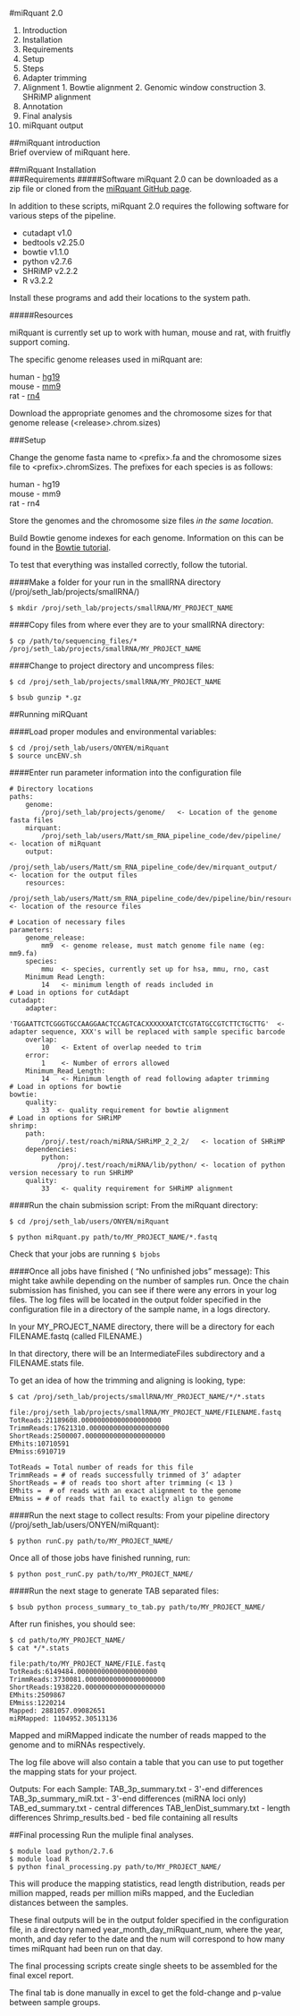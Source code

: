 #miRquant 2.0  

1. Introduction
2. Installation
  1. Requirements
  2. Setup
3. Steps
  1. Adapter trimming
  2. Alignment
    1. Bowtie alignment
    2. Genomic window construction
    3. SHRiMP alignment
  3. Annotation
  4. Final analysis
4. miRquant output

##miRquant introduction  
Brief overview of miRquant here.

##miRquant Installation  
###Requirements
#####Software
miRquant 2.0 can be downloaded as a zip file or cloned from the [miRquant GitHub page](https://github.com/Sethupathy-Lab/miRquant).  

In addition to these scripts, miRquant 2.0 requires the following software for various steps of the pipeline.

* cutadapt v1.0  
* bedtools v2.25.0  
* bowtie v1.1.0  
* python v2.7.6  
* SHRiMP v2.2.2  
* R v3.2.2 

Install these programs and add their locations to the system path.

#####Resources

miRquant is currently set up to work with human, mouse and rat, with fruitfly support coming.

The specific genome releases used in miRquant are:

human - [hg19](http://hgdownload.cse.ucsc.edu/goldenPath/hg19/bigZips/)  
mouse - [mm9](http://hgdownload.cse.ucsc.edu/goldenPath/mm9/bigZips/)  
rat - [rn4](http://hgdownload.cse.ucsc.edu/goldenPath/rn4/bigZips/)  

Download the appropriate genomes and the chromosome sizes for that genome release (\<release\>.chrom.sizes) 

###Setup

Change the genome fasta name to \<prefix\>.fa and the chromosome sizes file to \<prefix\>.chromSizes.  The prefixes for each species is as follows:

human - hg19  
mouse - mm9  
rat - rn4  

Store the genomes and the chromosome size files *in the same location*.

Build Bowtie genome indexes for each genome.  Information on this can be found in the [Bowtie tutorial](http://bowtie-bio.sourceforge.net/tutorial.shtml).

To test that everything was installed correctly, follow the tutorial.

####Make a folder for your run in the smallRNA directory (/proj/seth_lab/projects/smallRNA/)

```
$ mkdir /proj/seth_lab/projects/smallRNA/MY_PROJECT_NAME
```

####Copy files from where ever they are to your smallRNA directory:
```
$ cp /path/to/sequencing_files/* /proj/seth_lab/projects/smallRNA/MY_PROJECT_NAME
```
####Change to project directory and uncompress files:
```
$ cd /proj/seth_lab/projects/smallRNA/MY_PROJECT_NAME

$ bsub gunzip *.gz
```

##Running miRQuant

####Load proper modules and environmental variables:
```
$ cd /proj/seth_lab/users/ONYEN/miRquant
$ source uncENV.sh
```

####Enter run parameter information into the configuration file

```
# Directory locations
paths:
    genome:
        /proj/seth_lab/projects/genome/   <- Location of the genome fasta files
    mirquant:
        /proj/seth_lab/users/Matt/sm_RNA_pipeline_code/dev/pipeline/   <- location of miRquant
    output:
        /proj/seth_lab/users/Matt/sm_RNA_pipeline_code/dev/mirquant_output/   <- location for the output files
    resources:
        /proj/seth_lab/users/Matt/sm_RNA_pipeline_code/dev/pipeline/bin/resources/   <- location of the resource files

# Location of necessary files
parameters:
    genome_release:
        mm9  <- genome release, must match genome file name (eg: mm9.fa)
    species:
        mmu  <- species, currently set up for hsa, mmu, rno, cast
    Minimum Read Length:
        14   <- minimum length of reads included in 
# Load in options for cutAdapt
cutadapt:
    adapter:
        'TGGAATTCTCGGGTGCCAAGGAACTCCAGTCACXXXXXXATCTCGTATGCCGTCTTCTGCTTG'  <- adapter sequence, XXX's will be replaced with sample specific barcode
    overlap:
        10   <- Extent of overlap needed to trim
    error:
        1    <- Number of errors allowed
    Minimum_Read_Length:
        14   <- Minimum length of read following adapter trimming
# Load in options for bowtie
bowtie:
    quality:
        33  <- quality requirement for bowtie alignment
# Load in options for SHRiMP
shrimp:
    path:
        /proj/.test/roach/miRNA/SHRiMP_2_2_2/   <- location of SHRiMP
    dependencies:
        python:
            /proj/.test/roach/miRNA/lib/python/ <- location of python version necessary to run SHRiMP
    quality:
        33   <- quality requirement for SHRiMP alignment
```

####Run the chain submission script:
From the miRquant directory:
```
$ cd /proj/seth_lab/users/ONYEN/miRquant

$ python miRquant.py path/to/MY_PROJECT_NAME/*.fastq

```

Check that your jobs are running
`$ bjobs`

####Once all jobs have finished ( “No unfinished jobs” message):
This might take awhile depending on the number of samples run.
Once the chain submission has finished, you can see if there were any errors in your log files.  The log files will be located in the output folder specified in the configuration file in a directory of the sample name, in a logs directory.

In your MY_PROJECT_NAME directory, there will be a directory for each FILENAME.fastq (called FILENAME.)

In that directory, there will be an IntermediateFiles subdirectory and a FILENAME.stats file.

To get an idea of how the trimming and aligning is looking, type:
```
$ cat /proj/seth_lab/projects/smallRNA/MY_PROJECT_NAME/*/*.stats

file:/proj/seth_lab/projects/smallRNA/MY_PROJECT_NAME/FILENAME.fastq
TotReads:21189608.00000000000000000000
TrimmReads:17621310.00000000000000000000
ShortReads:2500007.00000000000000000000
EMhits:10710591
EMmiss:6910719

TotReads = Total number of reads for this file
TrimmReads = # of reads successfully trimmed of 3’ adapter
ShortReads = # of reads too short after trimming (< 13 )
EMhits =  # of reads with an exact alignment to the genome
EMmiss = # of reads that fail to exactly align to genome
```

####Run the next stage to collect results:
From your pipeline directory (/proj/seth_lab/users/ONYEN/miRquant):
```
$ python runC.py path/to/MY_PROJECT_NAME/
```

Once all of those jobs have finished running, run:
```
$ python post_runC.py path/to/MY_PROJECT_NAME/
```

####Run the next stage to generate TAB separated files:
```
$ bsub python process_summary_to_tab.py path/to/MY_PROJECT_NAME/
```
After run finishes, you should see:
```
$ cd path/to/MY_PROJECT_NAME/
$ cat */*.stats

file:path/to/MY_PROJECT_NAME/FILE.fastq
TotReads:6149484.00000000000000000000
TrimmReads:3730081.00000000000000000000
ShortReads:1938220.00000000000000000000
EMhits:2509867
EMmiss:1220214
Mapped: 2881057.09082651
miRMapped: 1104952.30513136
```

Mapped and miRMapped indicate the number of reads mapped to the genome and to miRNAs respectively.

The log file above will also contain a table that you can use to put together the mapping stats for your project.

Outputs:
For each Sample:
  TAB_3p_summary.txt       -   3'-end differences
  TAB_3p_summary_miR.txt   -   3'-end differences (miRNA loci only)
  TAB_ed_summary.txt       -   central differences
  TAB_lenDist_summary.txt  -   length differences
  Shrimp_results.bed       -   bed file containing all results

##Final processing
Run the muliple final analyses.
```
$ module load python/2.7.6
$ module load R
$ python final_processing.py path/to/MY_PROJECT_NAME/
```
This will produce the mapping statistics, read length distribution, reads per million mapped, reads per million miRs mapped, and the Eucledian distances between the samples.

These final outputs will be in the output folder specified in the configuration file, in a directory named year_month_day_miRquant_num, where the year, month, and day refer to the date and the num will correspond to how many times miRquant had been run on that day.

The final processing scripts create single sheets to be assembled for the final excel report.

The final tab is done manually in excel to get the fold-change and p-value between sample groups.
